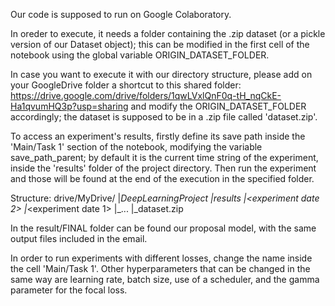 Our code is supposed to run on Google Colaboratory.

In oreder to execute, it needs a folder containing the .zip dataset (or a pickle version of our Dataset object); this
can be modified in the first cell of the notebook using the global variable ORIGIN_DATASET_FOLDER.

In case you want to execute it with our directory structure, please add on your GoogleDrive folder a shortcut to this shared folder:
	https://drive.google.com/drive/folders/1qwLVxlQnF0q-tH_nqCkE-Ha1qvumHQ3p?usp=sharing
and modify the ORIGIN_DATASET_FOLDER accordingly; the dataset is supposed to be in a .zip file called 'dataset.zip'.

To access an experiment's results, firstly define its save path inside the 'Main/Task 1' section of the notebook, 
modifying the variable save_path_parent; by default it is the current time string of the experiment, inside the 'results' folder
of the project directory. Then run the experiment and those will be found at the end of the execution in the specified folder.

Structure:
drive/MyDrive/
	|_DeepLearningProject
		|_results
			|_<experiment date 2>
			|_<experiment date 1>
			|_...
		|_dataset.zip

In the result/FINAL folder can be found our proposal model, with the same output files included in the email.

In order to run experiments with different losses, change the name inside the cell 'Main/Task 1'. Other hyperparameters that can be changed in the 
same way are learning rate, batch size, use of a scheduler, and the gamma parameter for the focal loss.